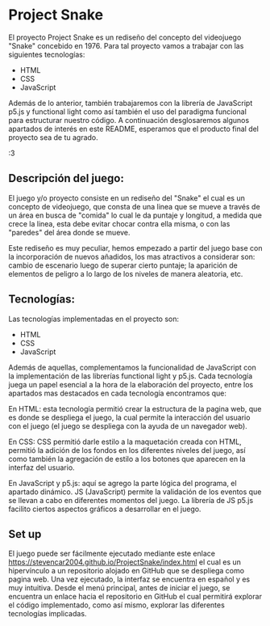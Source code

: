 # Project Snake

El proyecto Project Snake es un rediseño del concepto del videojuego "Snake" concebido en 1976. Para tal proyecto vamos a trabajar con las siguientes tecnologías:

 - HTML
 - CSS
 - JavaScript

Además de lo anterior, también trabajaremos con la librería de JavaScript p5.js y functional light como así también el uso del paradigma funcional para estructurar nuestro código.
A continuación desglosaremos algunos apartados de interés en este README, esperamos que el producto final del proyecto sea de tu agrado.

:3


## Descripción del juego:

El juego y/o proyecto consiste en un rediseño del "Snake" el cual es un concepto de videojuego, que consta de una linea que se mueve a través de un área en busca de "comida" lo cual le da puntaje y longitud, a medida que crece la linea, esta debe evitar chocar contra ella misma, o con las "paredes" del área donde se mueve.

Este rediseño es muy peculiar, hemos empezado a partir del juego base con la incorporación de nuevos añadidos, los mas atractivos a considerar son: cambio de escenario luego de superar cierto puntaje; la aparición de elementos de peligro a lo largo de los niveles de manera aleatoria, etc.

## Tecnologías:

Las tecnologías implementadas en el proyecto son:

 - HTML
 - CSS
 - JavaScript

Además de aquellas, complementamos la funcionalidad de JavaScript con la implementación de las librerías functional light y p5.js. Cada tecnología juega un papel esencial a la hora de la elaboración del proyecto, entre los apartados mas destacados en cada tecnología encontramos que:

En HTML: esta tecnología permitió crear la estructura de la pagina web, que es donde se despliega el juego, la cual permite la interacción del usuario con el juego (el juego se despliega con la ayuda de un navegador web).

En CSS: CSS permitió darle estilo a la maquetación creada con HTML, permitió la adición de los fondos en los diferentes niveles del juego, así como también la agregación de estilo a los botones que aparecen en la interfaz del usuario.

En JavaScript y p5.js: aquí se agrego la parte lógica del programa, el apartado dinámico. JS (JavaScript) permite la validación de los eventos que se llevan a cabo en diferentes momentos del juego. La librería de JS p5.js facilito ciertos aspectos gráficos a desarrollar en el juego.





## Set up

El juego puede ser fácilmente ejecutado mediante este enlace https://stevencar2004.github.io/ProjectSnake/index.html el cual es un hipervínculo a un repositorio alojado en GitHub que se despliega como pagina web. Una vez ejecutado, la interfaz se encuentra en español y es muy intuitiva.
Desde el menú principal, antes de iniciar el juego, se encuentra un enlace hacia el repositorio en GitHub el cual permitirá explorar el código implementado, como así mismo, explorar las diferentes tecnologías implicadas.
